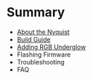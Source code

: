 # Summary

* [About the Nyquist](README.md)
* [Build Guide](build-guide.md)
* [Adding RGB Underglow](adding-rgb-underglow.md)
* Flashing Firmware
* Troubleshooting
* FAQ

